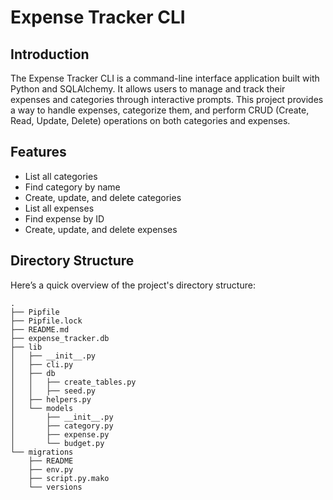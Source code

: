 # Expense Tracker CLI

## Introduction

The Expense Tracker CLI is a command-line interface application built with Python and SQLAlchemy. It allows users to manage and track their expenses and categories through interactive prompts. This project provides a way to handle expenses, categorize them, and perform CRUD (Create, Read, Update, Delete) operations on both categories and expenses.

## Features

- List all categories
- Find category by name
- Create, update, and delete categories
- List all expenses
- Find expense by ID
- Create, update, and delete expenses

## Directory Structure

Here’s a quick overview of the project's directory structure:

```console
.
├── Pipfile
├── Pipfile.lock
├── README.md
├── expense_tracker.db
├── lib
│   ├── __init__.py
│   ├── cli.py
│   ├── db
│   │   ├── create_tables.py
│   │   ├── seed.py
│   ├── helpers.py
│   └── models
│       ├── __init__.py
│       ├── category.py
│       ├── expense.py
│       └── budget.py
└── migrations
    ├── README
    ├── env.py
    ├── script.py.mako
    └── versions
